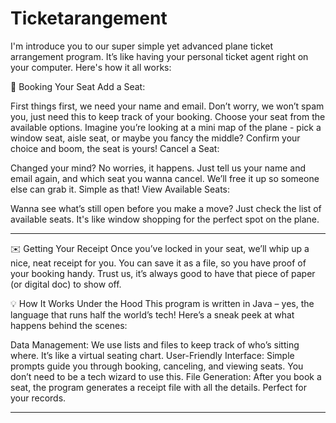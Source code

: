 # Ticketarangement

I'm introduce you to our super simple yet advanced plane ticket arrangement program. It’s like having your personal ticket agent right on your computer. Here's how it all works:

🎫 Booking Your Seat
Add a Seat:

First things first, we need your name and email. Don’t worry, we won’t spam you, just need this to keep track of your booking.
Choose your seat from the available options. Imagine you’re looking at a mini map of the plane - pick a window seat, aisle seat, or maybe you fancy the middle?
Confirm your choice and boom, the seat is yours!
Cancel a Seat:

Changed your mind? No worries, it happens. Just tell us your name and email again, and which seat you wanna cancel.
We’ll free it up so someone else can grab it. Simple as that!
View Available Seats:

Wanna see what’s still open before you make a move? Just check the list of available seats. It's like window shopping for the perfect spot on the plane.

-------------------------------------------------------------------------------------------------------------------------------------------------------------------------------------

✉️ Getting Your Receipt
Once you’ve locked in your seat, we’ll whip up a nice, neat receipt for you. You can save it as a file, so you have proof of your booking handy. Trust us, it’s always good to have that piece of paper (or digital doc) to show off.

💡 How It Works Under the Hood
This program is written in Java – yes, the language that runs half the world’s tech! Here’s a sneak peek at what happens behind the scenes:

Data Management: We use lists and files to keep track of who’s sitting where. It’s like a virtual seating chart.
User-Friendly Interface: Simple prompts guide you through booking, canceling, and viewing seats. You don’t need to be a tech wizard to use this.
File Generation: After you book a seat, the program generates a receipt file with all the details. Perfect for your records.

-------------------------------------------------------------------------------------------------------------------------------------------------------------------------------------


